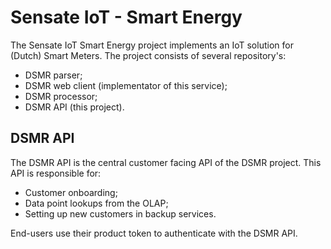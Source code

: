 # Sensate IoT - Smart Energy

The Sensate IoT Smart Energy project implements an IoT solution for (Dutch)
Smart Meters. The project consists of several repository's:

- DSMR parser;
- DSMR web client (implementator of this service);
- DSMR processor;
- DSMR API (this project).

## DSMR API

The DSMR API is the central customer facing API of the DSMR project. This API is
responsible for:

- Customer onboarding;
- Data point lookups from the OLAP;
- Setting up new customers in backup services.

End-users use their product token to authenticate with the DSMR API.
